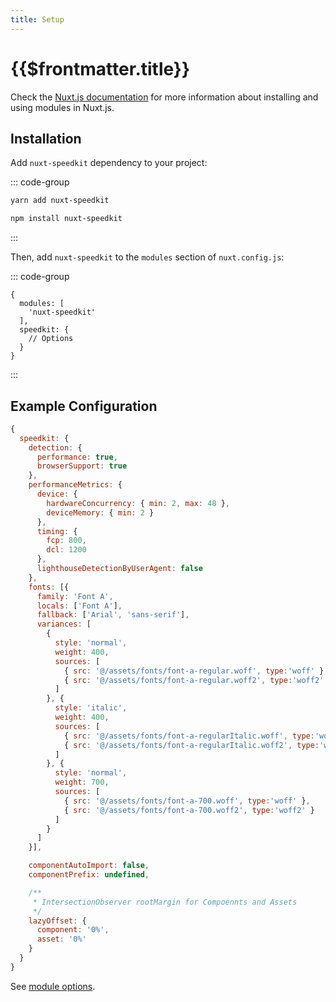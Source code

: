 ```yaml
---
title: Setup
---
```


# {{$frontmatter.title}}

Check the [Nuxt.js documentation](https://nuxtjs.org/guides/configuration-glossary/configuration-modules) for more information about installing and using modules in Nuxt.js.

## Installation

Add `nuxt-speedkit` dependency to your project:

::: code-group

  ```bash [Yarn]
  yarn add nuxt-speedkit
  ```

  ```bash [NPM]
  npm install nuxt-speedkit
  ```

:::

Then, add `nuxt-speedkit` to the `modules` section of `nuxt.config.js`:

::: code-group

````js[nuxt.config.js]
{
  modules: [
    'nuxt-speedkit'
  ],
  speedkit: {
    // Options
  }
}
````

:::

## Example Configuration

````js
{
  speedkit: {
    detection: {
      performance: true,
      browserSupport: true
    },
    performanceMetrics: {
      device: {
        hardwareConcurrency: { min: 2, max: 48 },
        deviceMemory: { min: 2 }
      },
      timing: {
        fcp: 800,
        dcl: 1200
      },
      lighthouseDetectionByUserAgent: false
    },
    fonts: [{
      family: 'Font A',
      locals: ['Font A'],
      fallback: ['Arial', 'sans-serif'],
      variances: [
        {
          style: 'normal',
          weight: 400,
          sources: [
            { src: '@/assets/fonts/font-a-regular.woff', type:'woff' },
            { src: '@/assets/fonts/font-a-regular.woff2', type:'woff2' }
          ]
        }, {
          style: 'italic',
          weight: 400,
          sources: [
            { src: '@/assets/fonts/font-a-regularItalic.woff', type:'woff' },
            { src: '@/assets/fonts/font-a-regularItalic.woff2', type:'woff2' }
          ]
        }, {
          style: 'normal',
          weight: 700,
          sources: [
            { src: '@/assets/fonts/font-a-700.woff', type:'woff' },
            { src: '@/assets/fonts/font-a-700.woff2', type:'woff2' }
          ]
        }
      ]
    }],

    componentAutoImport: false,
    componentPrefix: undefined,

    /**
     * IntersectionObserver rootMargin for Compoennts and Assets
     */
    lazyOffset: {
      component: '0%',
      asset: '0%'
    }
  }
}
````

See [module options](/v1/guide/options).
